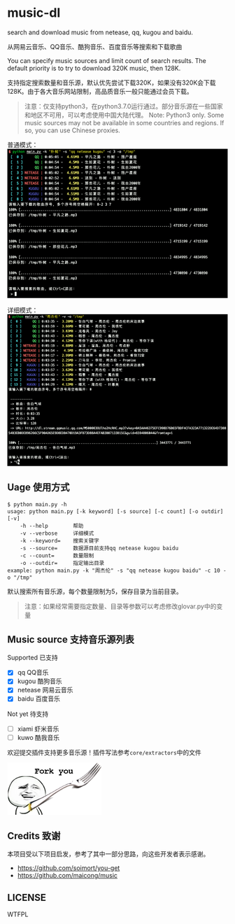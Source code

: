 # music-dl
search and download music from netease, qq, kugou and baidu.

从网易云音乐、QQ音乐、酷狗音乐、百度音乐等搜索和下载歌曲

You can specify music sources and limit count of search results. The default priority is to try to download 320K music, then 128K.

支持指定搜索数量和音乐源，默认优先尝试下载320K，如果没有320K会下载128K。由于各大音乐网站限制，高品质音乐一般只能通过会员下载。

> 注意：仅支持python3，在python3.7.0运行通过。部分音乐源在一些国家和地区不可用，可以考虑使用中国大陆代理。
> Note: Python3 only. Some music sources may not be available in some countries and regions. If so, you can use Chinese proxies.

普通模式：
![](./docs/preview.png)

详细模式：
![](./docs/verbose.png)

## Uage 使用方式
```
$ python main.py -h
usage: python main.py [-k keyword] [-s source] [-c count] [-o outdir] [-v]
	-h --help        帮助
	-v --verbose     详细模式
	-k --keyword=    搜索关键字
	-s --source=     数据源目前支持qq netease kugou baidu
	-c --count=      数量限制
	-o --outdir=     指定输出目录
example: python main.py -k "周杰伦" -s "qq netease kugou baidu" -c 10 -o "/tmp"
```

默认搜索所有音乐源，每个数量限制为5，保存目录为当前目录。

> 注意：如果经常需要指定数量、目录等参数可以考虑修改glovar.py中的变量

## Music source 支持音乐源列表
Supported 已支持
- [x] qq       QQ音乐
- [x] kugou    酷狗音乐
- [x] netease  网易云音乐
- [x] baidu    百度音乐    

Not yet 待支持
- [ ] xiami    虾米音乐
- [ ] kuwo     酷我音乐

欢迎提交插件支持更多音乐源！插件写法参考`core/extractors`中的文件

![](./docs/fork.png)

## Credits 致谢
本项目受以下项目启发，参考了其中一部分思路，向这些开发者表示感谢。
- <https://github.com/soimort/you-get>
- <https://github.com/maicong/music>

## LICENSE

WTFPL
